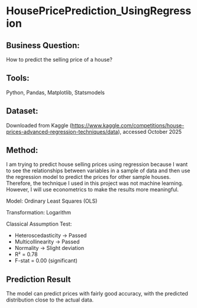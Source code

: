 # HousePricePrediction_UsingRegression

## Business Question:
How to predict the selling price of a house?

## Tools: 
Python, Pandas, Matplotlib, Statsmodels

## Dataset: 
Downloaded from Kaggle (https://www.kaggle.com/competitions/house-prices-advanced-regression-techniques/data), accessed October 2025

## Method:
I am trying to predict house selling prices using regression because I want to see the relationships between variables in a sample of data and then use the regression model to predict the prices for other sample houses. Therefore, the technique I used in this project  was not machine learning. However, I will use econometrics to make the results more meaningful.

  Model: Ordinary Least Squares (OLS)

  Transformation: Logarithm

  Classical Assumption Test:
- Heteroscedasticity → Passed
- Multicollinearity → Passed
- Normality → Slight deviation
- R² = 0.78
- F-stat = 0.00 (significant)

## Prediction Result
The model can predict prices with fairly good accuracy, with the predicted distribution close to the actual data.




